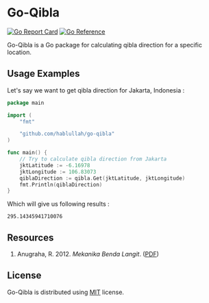 # Go-Qibla

[![Go Report Card][report-badge]][report-url]
[![Go Reference][doc-badge]][doc-url]

Go-Qibla is a Go package for calculating qibla direction for a specific location.

## Usage Examples

Let's say we want to get qibla direction for Jakarta, Indonesia :

```go
package main

import (
	"fmt"

	"github.com/hablullah/go-qibla"
)

func main() {
	// Try to calculate qibla direction from Jakarta
	jktLatitude := -6.16978
	jktLongitude := 106.83073
	qiblaDirection := qibla.Get(jktLatitude, jktLongitude)
	fmt.Println(qiblaDirection)
}
```

Which will give us following results :

```
295.14345941710076
```

## Resources

1. Anugraha, R. 2012. _Mekanika Benda Langit_. ([PDF][pdf-rinto-anugraha])

## License

Go-Qibla is distributed using [MIT] license.

[report-badge]: https://goreportcard.com/badge/github.com/hablullah/go-qibla
[report-url]: https://goreportcard.com/report/github.com/hablullah/go-qibla
[doc-badge]: https://pkg.go.dev/badge/github.com/hablullah/go-qibla.svg
[doc-url]: https://pkg.go.dev/github.com/hablullah/go-qibla
[pdf-rinto-anugraha]: https://simpan.ugm.ac.id/s/GcxKuyZWn8Rshnn
[MIT]: http://choosealicense.com/licenses/mit/